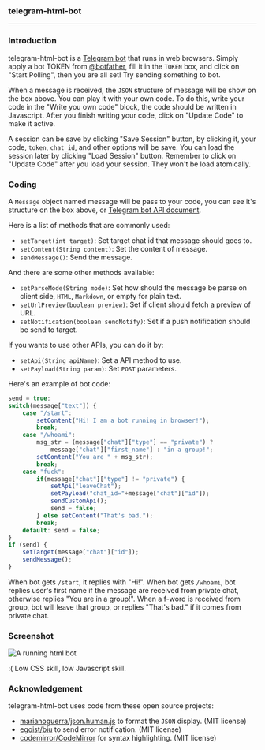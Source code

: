 ### telegram-html-bot
---

### Introduction

telegram-html-bot is a [Telegram bot](https://core.telegram.org/bots/) that runs in web browsers. Simply apply a bot TOKEN from [@botfather](https://telegram.me/botfather), fill it in the `TOKEN` box, and click on "Start Polling", then you are all set! Try sending something to bot. 

When a message is received, the `JSON` structure of message will be show on the box above. You can play it with your own code. To do this, write your code in the "Write you own code" block, the code should be written in Javascript. After you finish writing your code, click on "Update Code" to make it active.

A session can be save by clicking "Save Session" button, by clicking it, your code, `token`, `chat_id`, and other options will be save. You can load the session later by clicking "Load Session" button. Remember to click on "Update Code" after you load your session. They won't be load atomically.

### Coding

A `Message` object named message will be pass to your code, you can see it's structure on the box above, or [Telegram bot API document](https://core.telegram.org/bots/api).

Here is a list of methods that are commonly used: 
- `setTarget(int target)`: Set target chat id that message should goes to.
- `setContent(String content)`: Set the content of message. 
- `sendMessage()`: Send the message.

And there are some other methods available:
- `setParseMode(String mode)`: Set how should the message be parse on client side, `HTML`, `Markdown`, or empty for plain text.
- `setUrlPreview(boolean preview)`: Set if client should fetch a preview of URL.
- `setNotification(boolean sendNotify)`: Set if a push notification should be send to target.
 
If you wants to use other APIs, you can do it by:
- `setApi(String apiName)`: Set a API method to use.
- `setPayload(String param)`: Set `POST` parameters.

Here's an example of bot code:

```javascript
send = true;
switch(message["text"]) {
    case "/start": 
		setContent("Hi! I am a bot running in browser!"); 
        break;
    case "/whoami": 
        msg_str = (message["chat"]["type"] == "private") ?
	    	message["chat"]["first_name"] : "in a group!";
        setContent("You are " + msg_str); 
        break;
    case "fuck": 
        if(message["chat"]["type"] != "private") {
            setApi("leaveChat");
            setPayload("chat_id="+message["chat"]["id"]);
            sendCustomApi();
            send = false;
        } else setContent("That's bad.");
        break;
    default: send = false;
}
if (send) {
    setTarget(message["chat"]["id"]);
    sendMessage();
}
```

When bot gets `/start`, it replies with "Hi!". When bot gets `/whoami`, bot replies user's first name if the message are received from private chat, otherwise replies "You are in a group!". When a f-word is received from group, bot will leave that group, or replies "That's bad." if it comes from private chat.

### Screenshot

![A running html bot](https://raw.githubusercontent.com/Nat-Lab/telegram-html-bot/doc/img/htmlbot.png)

:( Low CSS skill, low Javascript skill. 

### Acknowledgement

telegram-html-bot uses code from these open source projects:
- [marianoguerra/json.human.js](https://github.com/marianoguerra/json.human.js) to format the `JSON` display. (MIT license)
- [egoist/biu](https://github.com/egoist/biu) to send error notification. (MIT license)
- [codemirror/CodeMirror](https://github.com/codemirror/CodeMirror) for syntax highlighting. (MIT license)